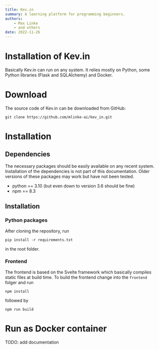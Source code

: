 ```yaml
---
title: Kev.in
summary: A learning platform for programming beginners.
authors:
    - Max Linke
    - and others
date: 2022-11-26
---
```


# Installation of Kev.in

Basically Kev.in can run on any system. It relies mostly on Python, some Python libraries (Flask and SQLAlchemy) and Docker.

# Download

The source code of Kev.in can be downloaded from GitHub:

```
git clone https://github.com/mlinke-ai/kev_in.git
```

# Installation

## Dependencies

The necessary packages should be easily available on any recent system. Installation of the dependencies is not part of this documentation. Older versions of these packages may work but have not been tested.

- python == 3.10 (but even down to version 3.6 should be fine)
- npm == 8.3

## Installation

### Python packages

After cloning the repository, run

```
pip install -r requirements.txt
```

in the root folder.

### Frontend

The frontend is based on the Svelte framework which basically compiles static files at build time. To build the frontend change into the `frontend` folger and run

```
npm install
```

followed by

```
npm run build
```

# Run as Docker container

TODO: add documentation